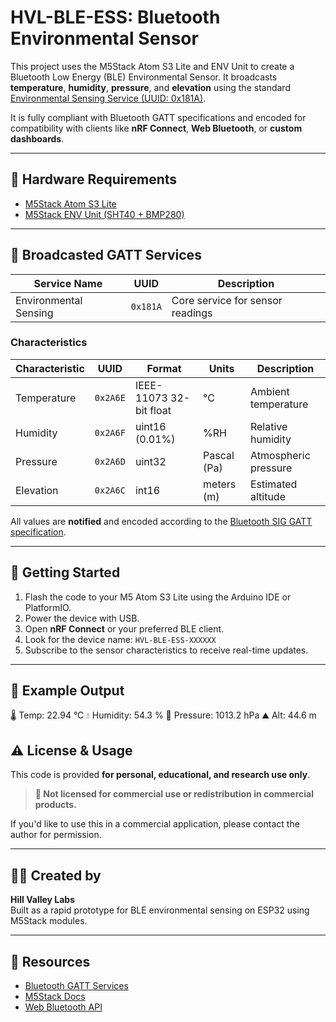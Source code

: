 # HVL-BLE-ESS: Bluetooth Environmental Sensor

This project uses the M5Stack Atom S3 Lite and ENV Unit to create a Bluetooth Low Energy (BLE) Environmental Sensor. It broadcasts **temperature**, **humidity**, **pressure**, and **elevation** using the standard [Environmental Sensing Service (UUID: 0x181A)](https://www.bluetooth.com/specifications/specs/environmental-sensing-service-1-0/).

It is fully compliant with Bluetooth GATT specifications and encoded for compatibility with clients like **nRF Connect**, **Web Bluetooth**, or **custom dashboards**.

---

## 🔧 Hardware Requirements

- [M5Stack Atom S3 Lite](https://shop.m5stack.com/products/atom-s3-lite)
- [M5Stack ENV Unit (SHT40 + BMP280)](https://shop.m5stack.com/products/env-iv-unit-with-temperature-humidity-air-pressure-sensor-sht40-bmp280)

---

## 📡 Broadcasted GATT Services

| Service Name               | UUID     | Description                          |
|---------------------------|----------|--------------------------------------|
| Environmental Sensing     | `0x181A` | Core service for sensor readings     |

### Characteristics

| Characteristic   | UUID     | Format                 | Units       | Description              |
|------------------|----------|------------------------|-------------|--------------------------|
| Temperature       | `0x2A6E` | IEEE-11073 32-bit float | °C          | Ambient temperature      |
| Humidity          | `0x2A6F` | uint16 (0.01%)         | %RH         | Relative humidity        |
| Pressure          | `0x2A6D` | uint32                 | Pascal (Pa) | Atmospheric pressure     |
| Elevation         | `0x2A6C` | int16                  | meters (m)  | Estimated altitude       |

All values are **notified** and encoded according to the [Bluetooth SIG GATT specification](https://www.bluetooth.com/specifications/gatt/).

---

## 🚀 Getting Started

1. Flash the code to your M5 Atom S3 Lite using the Arduino IDE or PlatformIO.
2. Power the device with USB.
3. Open **nRF Connect** or your preferred BLE client.
4. Look for the device name: `HVL-BLE-ESS-XXXXXX`
5. Subscribe to the sensor characteristics to receive real-time updates.

---

## 🧪 Example Output
🌡 Temp: 22.94 °C  💧 Humidity: 54.3 %  🧭 Pressure: 1013.2 hPa  ⛰ Alt: 44.6 m

## ⚠️ License & Usage

This code is provided **for personal, educational, and research use only**.

> **🚫 Not licensed for commercial use or redistribution in commercial products.**

If you'd like to use this in a commercial application, please contact the author for permission.

---

## 👨‍🔬 Created by

**Hill Valley Labs**  
Built as a rapid prototype for BLE environmental sensing on ESP32 using M5Stack modules.

---

## 🧠 Resources

- [Bluetooth GATT Services](https://www.bluetooth.com/specifications/gatt/services/)
- [M5Stack Docs](https://docs.m5stack.com/)
- [Web Bluetooth API](https://web.dev/bluetooth/)